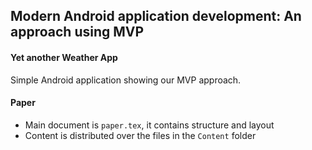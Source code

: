 ## Modern Android application development: An approach using MVP

#### Yet another Weather App

Simple Android application showing our MVP approach.

#### Paper

* Main document is `paper.tex`, it contains structure and layout
* Content is distributed over the files in the `Content` folder
